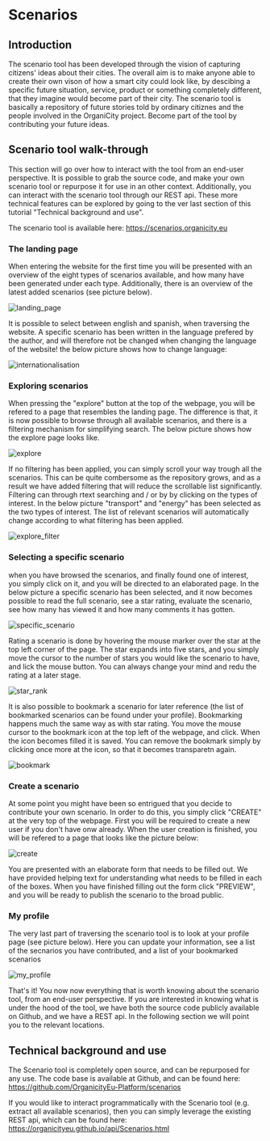 # Scenarios

## Introduction

The scenario tool has been developed through the vision of capturing citizens' ideas about their cities. The overall aim is to make anyone able to create their own vison of how a smart city could look like, by descibing a specific future situation, service, product or something completely different, that they imagine would become part of their city. The scenario tool is basically a repository of future stories told by ordinary citiznes and the people involved in the OrganiCity project. Become part of the tool by contributing your future ideas.

## Scenario tool walk-through

This section will go over how to interact with the tool from an end-user perspective. It is possible to grab the source code, and make your own scenario tool or repurpose it for use in an other context. Additionally, you can interact with the scenario tool through our REST api. These more technical features can be explored by going to the ver last section of this tutorial "Technical background and use".

The scenario tool is available here: https://scenarios.organicity.eu

### The landing page

When entering the website for the first time you will be presented with an overview of the eight types of scenarios available, and how many have been generated under each type. Additionally, there is an overview of the latest added scenarios (see picture below).

![landing_page](images/landing_page.png)

It is possible to select between english and spanish, when traversing the website. A specific scenario has been written in the language prefered by the author, and will therefore not be changed when changing the language of the website! the below picture shows how to change language:

![internationalisation](images/internationalisation.png)

### Exploring scenarios

When pressing the "explore" button at the top of the webpage, you will be refered to a page that resembles the landing page. The difference is that, it is now possible to browse through all available scenarios, and there is a filtering mechanism for simplifying search. The below picture shows how the explore page looks like.

![explore](images/explore_page.png)

If no filtering has been applied, you can simply scroll your way trough all the scenarios. This can be quite combersome as the repository grows, and as a result we have added filtering that will reduce the scrollable list significantly. Filtering can through rtext searching and / or by by clicking on the types of interest. In the below picture "transport" and "energy" has been selected as the two types of interest. The list of relevant scenarios will automatically change according to what filtering has been applied.

![explore_filter](images/explore_page_filter.png)

### Selecting a specific scenario

when you have browsed the scenarios, and finally found one of interest, you simply click on it, and you will be directed to an elaborated page. In the below picture a specific scenario has been selected, and it now becomes possible to read the full scenario, see a star rating, evaluate the scenario, see how many has viewed it and how many comments it has gotten.

![specific_scenario](images/specific_scenario.png)

Rating a scenario is done by hovering the mouse marker over the star at the top left corner of the page. The star expands into five stars, and you simply move the cursor to the number of stars you would like the scenario to have, and lick the mouse button. You can always change your mind and redu the rating at a later stage.

![star_rank](images/star_rank.png)

It is also possible to bookmark a scenario for later reference (the list of bookmarked scenarios can be found under your profile). Bookmarking happens much the same way as with star rating. You move the mouse cursor to the bookmark icon at the top left of the webpage, and click. When the icon becomes filled it is saved. You can remove the bookmark simply by clicking once more at the icon, so that it becomes transparetn again.

![bookmark](images/bookmark.png)

### Create a scenario

At some point you might have been so entrigued that you decide to contribute your own scenario. In order to do this, you simply click "CREATE" at the very top of the webpage. First you will be required to create a new user if you don't have onw already. When the user creation is finished, you will be refered to a page that looks like the picture below:

![create](images/create_new.png)

You are presented with an elaborate form that needs to be filled out. We have provided helping text for understanding what needs to be filled in each of the boxes. When you have finished filling out the form click "PREVIEW", and you will be ready to publish the scenario to the broad public.

### My profile

The very last part of traversing the scenario tool is to look at your profile page (see picture below). Here you can update your information, see a list of the secnarios you have contributed, and a list of your bookmarked scenarios

![my_profile](images/profile.png)

That's it! You now now everything that is worth knowing about the scenario tool, from an end-user perspective. If you are interested in knowing what is under the hood of the tool, we have both the source code publicly available on Github, and we have a REST api. In the following section we will point you to the relevant locations.

## Technical background and use

The Scenario tool is completely open source, and can be repurposed for any use. The code base is available at Github, and can be found here: https://github.com/OrganicityEu-Platform/scenarios

If you would like to interact programmatically with the Scenario tool (e.g. extract all available scenarios), then you can simply leverage the existing REST api, which can be found here: https://organicityeu.github.io/api/Scenarios.html
